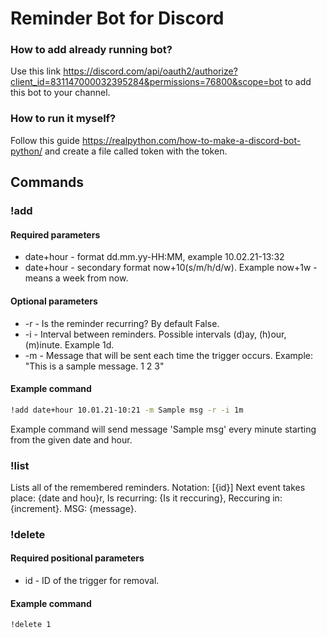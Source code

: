 # Reminder Bot for Discord
### How to add already running bot?
Use this link https://discord.com/api/oauth2/authorize?client_id=831147000032395284&permissions=76800&scope=bot to add this bot to your channel.
### How to run it myself?
Follow this guide https://realpython.com/how-to-make-a-discord-bot-python/ and create a file called token with the token.
## Commands
### !add
#### Required parameters
* date+hour - format dd.mm.yy-HH:MM, example 10.02.21-13:32 
* date+hour - secondary format now+10(s/m/h/d/w). Example now+1w - means a week from now.
#### Optional parameters
* -r - Is the reminder recurring? By default False.
* -i - Interval between reminders. Possible intervals (d)ay, (h)our, (m)inute. Example 1d.
* -m - Message that will be sent each time the trigger occurs. Example: "This is a sample message. 1 2 3"
#### Example command
```bash
!add date+hour 10.01.21-10:21 -m Sample msg -r -i 1m
```
Example command will send message 'Sample msg' every minute starting from the given date and hour.
### !list
Lists all of the remembered reminders. Notation:
[{id}] Next event takes place: {date and hou}r, Is recurring: {Is it reccuring}, Reccuring in: {increment}.
MSG: {message}.
### !delete
#### Required positional parameters
* id - ID of the trigger for removal.
#### Example command
```bash
!delete 1
```
